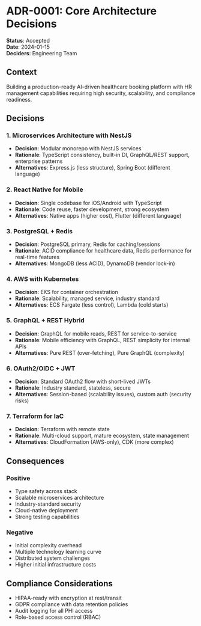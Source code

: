 # ADR-0001: Core Architecture Decisions

**Status**: Accepted  
**Date**: 2024-01-15  
**Deciders**: Engineering Team

## Context

Building a production-ready AI-driven healthcare booking platform with HR management capabilities requiring high security, scalability, and compliance readiness.

## Decisions

### 1. Microservices Architecture with NestJS
- **Decision**: Modular monorepo with NestJS services
- **Rationale**: TypeScript consistency, built-in DI, GraphQL/REST support, enterprise patterns
- **Alternatives**: Express.js (less structure), Spring Boot (different language)

### 2. React Native for Mobile
- **Decision**: Single codebase for iOS/Android with TypeScript
- **Rationale**: Code reuse, faster development, strong ecosystem
- **Alternatives**: Native apps (higher cost), Flutter (different language)

### 3. PostgreSQL + Redis
- **Decision**: PostgreSQL primary, Redis for caching/sessions
- **Rationale**: ACID compliance for healthcare data, Redis performance for real-time features
- **Alternatives**: MongoDB (less ACID), DynamoDB (vendor lock-in)

### 4. AWS with Kubernetes
- **Decision**: EKS for container orchestration
- **Rationale**: Scalability, managed service, industry standard
- **Alternatives**: ECS Fargate (less control), Lambda (cold starts)

### 5. GraphQL + REST Hybrid
- **Decision**: GraphQL for mobile reads, REST for service-to-service
- **Rationale**: Mobile efficiency with GraphQL, REST simplicity for internal APIs
- **Alternatives**: Pure REST (over-fetching), Pure GraphQL (complexity)

### 6. OAuth2/OIDC + JWT
- **Decision**: Standard OAuth2 flow with short-lived JWTs
- **Rationale**: Industry standard, stateless, secure
- **Alternatives**: Session-based (scalability issues), custom auth (security risks)

### 7. Terraform for IaC
- **Decision**: Terraform with remote state
- **Rationale**: Multi-cloud support, mature ecosystem, state management
- **Alternatives**: CloudFormation (AWS-only), CDK (more complex)

## Consequences

### Positive
- Type safety across stack
- Scalable microservices architecture
- Industry-standard security
- Cloud-native deployment
- Strong testing capabilities

### Negative
- Initial complexity overhead
- Multiple technology learning curve
- Distributed system challenges
- Higher initial infrastructure costs

## Compliance Considerations

- HIPAA-ready with encryption at rest/transit
- GDPR compliance with data retention policies
- Audit logging for all PHI access
- Role-based access control (RBAC)